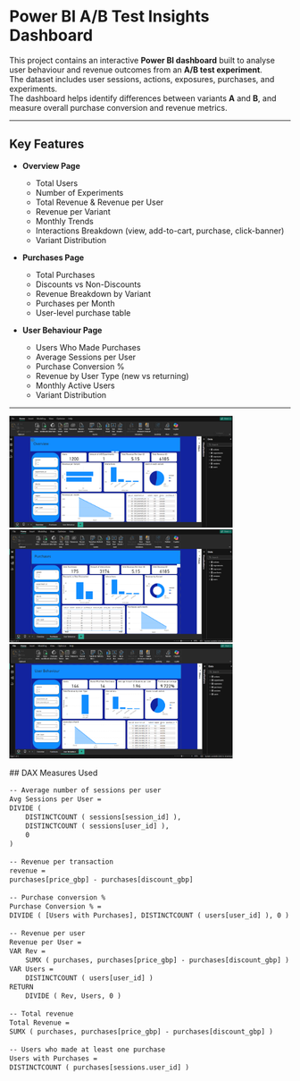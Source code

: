 # Power BI A/B Test Insights Dashboard

This project contains an interactive **Power BI dashboard** built to analyse user behaviour and revenue outcomes from an **A/B test experiment**.  
The dataset includes user sessions, actions, exposures, purchases, and experiments.  
The dashboard helps identify differences between variants **A** and **B**, and measure overall purchase conversion and revenue metrics.

---

## Key Features

- **Overview Page**  
  - Total Users  
  - Number of Experiments  
  - Total Revenue & Revenue per User  
  - Revenue per Variant  
  - Monthly Trends  
  - Interactions Breakdown (view, add-to-cart, purchase, click-banner)  
  - Variant Distribution  

- **Purchases Page**  
  - Total Purchases  
  - Discounts vs Non-Discounts  
  - Revenue Breakdown by Variant  
  - Purchases per Month  
  - User-level purchase table  

- **User Behaviour Page**  
  - Users Who Made Purchases  
  - Average Sessions per User  
  - Purchase Conversion %  
  - Revenue by User Type (new vs returning)  
  - Monthly Active Users  
  - Variant Distribution  

---
<p float="left">
  <img src="powerbi_screenshots/pbi_overview.png" width="400" />
  <img src="powerbi_screenshots/pbi_purchases.png" width="400" />
  <img src="powerbi_screenshots/pbi_user_behaviour.png" width="400" />
</p>
## DAX Measures Used

```DAX
-- Average number of sessions per user
Avg Sessions per User =
DIVIDE (
    DISTINCTCOUNT ( sessions[session_id] ),
    DISTINCTCOUNT ( sessions[user_id] ),
    0
)

-- Revenue per transaction
revenue =
purchases[price_gbp] - purchases[discount_gbp]

-- Purchase conversion %
Purchase Conversion % =
DIVIDE ( [Users with Purchases], DISTINCTCOUNT ( users[user_id] ), 0 )

-- Revenue per user
Revenue per User =
VAR Rev =
    SUMX ( purchases, purchases[price_gbp] - purchases[discount_gbp] )
VAR Users =
    DISTINCTCOUNT ( users[user_id] )
RETURN
    DIVIDE ( Rev, Users, 0 )

-- Total revenue
Total Revenue =
SUMX ( purchases, purchases[price_gbp] - purchases[discount_gbp] )

-- Users who made at least one purchase
Users with Purchases =
DISTINCTCOUNT ( purchases[sessions.user_id] )
